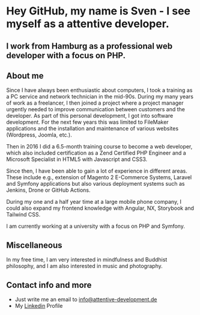 # Hey GitHub, my name is Sven - I see myself as a attentive developer.

## I work from Hamburg as a professional web developer with a focus on PHP.

## About me

Since I have always been enthusiastic about computers, I took a training as a PC service and network technician in the mid-90s. During my many years of work as a freelancer, I then joined a project where a project manager urgently needed to improve communication between customers and the developer. As part of this personal development, I got into software development. For the next few years this was limited to FileMaker applications and the installation and maintenance of various websites (Wordpress, Joomla, etc.).

Then in 2016 I did a 6.5-month training course to become a web developer, which also included certification as a Zend Certified PHP Engineer and a Microsoft Specialist in HTML5 with Javascript and CSS3.

Since then, I have been able to gain a lot of experience in different areas. These include e.g., extension of Magento 2 E-Commerce Systems, Laravel and Symfony applications but also various deployment systems such as Jenkins, Drone or GitHub Actions.

During my one and a half year time at a large mobile phone company, I could also expand my frontend knowledge with Angular, NX, Storybook and Tailwind CSS.

I am currently working at a university with a focus on PHP and Symfony.

## Miscellaneous

In my free time, I am very interested in mindfulness and Buddhist philosophy, and I am also interested in music and photography.

## Contact info and more

- Just write me an email to info@attentive-development.de
- My [Linkedin](https://de.linkedin.com/in/sven-sonntag-hh) Profile

